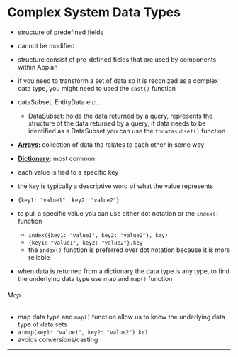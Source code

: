 # Complex System Data Types
- structure of predefined fields
- cannot be modified
- structure consist of pre-defined fields that are used by components within Appian
- if you need to transform a set of data so it is reconized as a complex data type, you might need to used the `cast()` function
- dataSubset, EntityData etc...
    - DataSubset: holds the data returned by a query, represents the structure of the data returned by a query, if data needs to be identified as a DataSubset you can use the `todatasubset()` function

- **[Arrays](./Array.md):** collection of data tha relates to each other in some way
- **[Dictionary](./Dictionary.md):** most common
- each value is tied to a specific key
- the key is typically a descriptive word of what the value represents
- `{key1: "value1", key2: "value2"}`
- to pull a specific value you can use either dot notation or the `index()` function
    - `index({key1: "value1", key2: "value2"}, key)`
    - `{key1: "value1", key2: "value2"}.key`
    - the `index()` function is preferred over dot notation because it is more reliable
- when data is returned from a dictionary the data type is any type, to find the underlying data type use map and `map()` function
###### Map
- map data type and `map()` function allow us to know the underlying data type of data sets
- `a!map(key1: "value1", key2: "value2").ke1`
- avoids conversions/casting
---